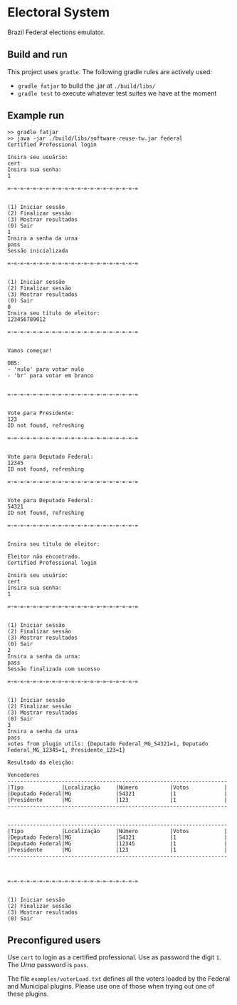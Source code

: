 # Electoral System

Brazil Federal elections emulator.

## Build and run

This project uses `gradle`. The following gradle rules are actively used:

- `gradle fatjar` to build the .jar at `./build/libs/`
- `gradle test` to execute whatever test suites we have at the moment

## Example run

```shell
>> gradle fatjar
>> java -jar ./build/libs/software-reuse-tw.jar federal
Certified Professional login

Insira seu usuário:
cert
Insira sua senha:
1

=-=-=-=-=-=-=-=-=-=-=-=-=-=-=-=-=-=-=-=-=


(1) Iniciar sessão
(2) Finalizar sessão
(3) Mostrar resultados
(0) Sair
1
Insira a senha da urna
pass
Sessão inicializada

=-=-=-=-=-=-=-=-=-=-=-=-=-=-=-=-=-=-=-=-=


(1) Iniciar sessão
(2) Finalizar sessão
(3) Mostrar resultados
(0) Sair
0
Insira seu título de eleitor:
123456789012

=-=-=-=-=-=-=-=-=-=-=-=-=-=-=-=-=-=-=-=-=


Vamos começar!

OBS:
- 'nulo' para votar nulo
- 'br' para votar em branco


=-=-=-=-=-=-=-=-=-=-=-=-=-=-=-=-=-=-=-=-=


Vote para Presidente: 
123
ID not found, refreshing

=-=-=-=-=-=-=-=-=-=-=-=-=-=-=-=-=-=-=-=-=


Vote para Deputado Federal: 
12345
ID not found, refreshing

=-=-=-=-=-=-=-=-=-=-=-=-=-=-=-=-=-=-=-=-=


Vote para Deputado Federal: 
54321
ID not found, refreshing

=-=-=-=-=-=-=-=-=-=-=-=-=-=-=-=-=-=-=-=-=


Insira seu título de eleitor:

Eleitor não encontrado.
Certified Professional login

Insira seu usuário:
cert
Insira sua senha:
1

=-=-=-=-=-=-=-=-=-=-=-=-=-=-=-=-=-=-=-=-=


(1) Iniciar sessão
(2) Finalizar sessão
(3) Mostrar resultados
(0) Sair
2
Insira a senha da urna:
pass
Sessão finalizada com sucesso

=-=-=-=-=-=-=-=-=-=-=-=-=-=-=-=-=-=-=-=-=


(1) Iniciar sessão
(2) Finalizar sessão
(3) Mostrar resultados
(0) Sair
3
Insira a senha da urna
pass
votes from plugin utils: {Deputado Federal_MG_54321=1, Deputado Federal_MG_12345=1, Presidente_123=1}

Resultado da eleição:

Vencedores
---------------------------------------------------------------------
|Tipo            |Localização     |Número          |Votos           |
|Deputado Federal|MG              |54321           |1               |
|Presidente      |MG              |123             |1               |
---------------------------------------------------------------------


---------------------------------------------------------------------
|Tipo            |Localização     |Número          |Votos           |
|Deputado Federal|MG              |54321           |1               |
|Deputado Federal|MG              |12345           |1               |
|Presidente      |MG              |123             |1               |
---------------------------------------------------------------------



=-=-=-=-=-=-=-=-=-=-=-=-=-=-=-=-=-=-=-=-=


(1) Iniciar sessão
(2) Finalizar sessão
(3) Mostrar resultados
(0) Sair
```

## Preconfigured users

Use `cert` to login as a certified professional. Use as password the digit
`1`. The _Urna_ password is `pass`.

The file `examples/voterLoad.txt` defines all the voters loaded by the Federal
and Municipal plugins. Please use one of those when trying out one of these
plugins.
